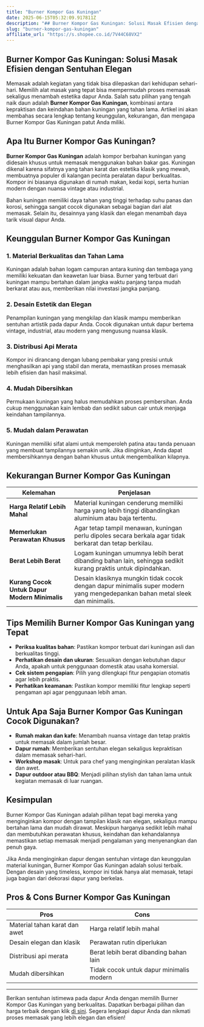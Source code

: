 ```yaml
---
title: "Burner Kompor Gas Kuningan"
date: 2025-06-15T05:32:09.917811Z
description: "## Burner Kompor Gas Kuningan: Solusi Masak Efisien dengan Sentuhan Elegan..."
slug: "burner-kompor-gas-kuningan"
affiliate_url: "https://s.shopee.co.id/7V44C68VX2"
---
```

## Burner Kompor Gas Kuningan: Solusi Masak Efisien dengan Sentuhan Elegan

Memasak adalah kegiatan yang tidak bisa dilepaskan dari kehidupan sehari-hari. Memilih alat masak yang tepat bisa mempermudah proses memasak sekaligus menambah estetika dapur Anda. Salah satu pilihan yang tengah naik daun adalah **Burner Kompor Gas Kuningan**, kombinasi antara kepraktisan dan keindahan bahan kuningan yang tahan lama. Artikel ini akan membahas secara lengkap tentang keunggulan, kekurangan, dan mengapa Burner Kompor Gas Kuningan patut Anda miliki.

## Apa Itu Burner Kompor Gas Kuningan?

**Burner Kompor Gas Kuningan** adalah kompor berbahan kuningan yang didesain khusus untuk memasak menggunakan bahan bakar gas. Kuningan dikenal karena sifatnya yang tahan karat dan estetika klasik yang mewah, membuatnya populer di kalangan pecinta peralatan dapur berkualitas. Kompor ini biasanya digunakan di rumah makan, kedai kopi, serta hunian modern dengan nuansa vintage atau industrial.

Bahan kuningan memiliki daya tahan yang tinggi terhadap suhu panas dan korosi, sehingga sangat cocok digunakan sebagai bagian dari alat memasak. Selain itu, desainnya yang klasik dan elegan menambah daya tarik visual dapur Anda.

## Keunggulan Burner Kompor Gas Kuningan

### 1. Material Berkualitas dan Tahan Lama

Kuningan adalah bahan logam campuran antara kuning dan tembaga yang memiliki kekuatan dan keawetan luar biasa. Burner yang terbuat dari kuningan mampu bertahan dalam jangka waktu panjang tanpa mudah berkarat atau aus, memberikan nilai investasi jangka panjang.

### 2. Desain Estetik dan Elegan

Penampilan kuningan yang mengkilap dan klasik mampu memberikan sentuhan artistik pada dapur Anda. Cocok digunakan untuk dapur bertema vintage, industrial, atau modern yang mengusung nuansa klasik.

### 3. Distribusi Api Merata

Kompor ini dirancang dengan lubang pembakar yang presisi untuk menghasilkan api yang stabil dan merata, memastikan proses memasak lebih efisien dan hasil maksimal.

### 4. Mudah Dibersihkan

Permukaan kuningan yang halus memudahkan proses pembersihan. Anda cukup menggunakan kain lembab dan sedikit sabun cair untuk menjaga keindahan tampilannya.

### 5. Mudah dalam Perawatan

Kuningan memiliki sifat alami untuk memperoleh patina atau tanda penuaan yang membuat tampilannya semakin unik. Jika diinginkan, Anda dapat membersihkannya dengan bahan khusus untuk mengembalikan kilapnya.

## Kekurangan Burner Kompor Gas Kuningan

| **Kelemahan** | **Penjelasan** |
|----------------|----------------|
| **Harga Relatif Lebih Mahal** | Material kuningan cenderung memiliki harga yang lebih tinggi dibandingkan aluminium atau baja tertentu. |
| **Memerlukan Perawatan Khusus** | Agar tetap tampil menawan, kuningan perlu dipoles secara berkala agar tidak berkarat dan tetap berkilau. |
| **Berat Lebih Berat** | Logam kuningan umumnya lebih berat dibanding bahan lain, sehingga sedikit kurang praktis untuk dipindahkan. |
| **Kurang Cocok Untuk Dapur Modern Minimalis** | Desain klasiknya mungkin tidak cocok dengan dapur minimalis super modern yang mengedepankan bahan metal sleek dan minimalis. |

## Tips Memilih Burner Kompor Gas Kuningan yang Tepat

- **Periksa kualitas bahan**: Pastikan kompor terbuat dari kuningan asli dan berkualitas tinggi.
- **Perhatikan desain dan ukuran**: Sesuaikan dengan kebutuhan dapur Anda, apakah untuk penggunaan domestik atau usaha komersial.
- **Cek sistem pengapian**: Pilih yang dilengkapi fitur pengapian otomatis agar lebih praktis.
- **Perhatikan keamanan**: Pastikan kompor memiliki fitur lengkap seperti pengaman api agar penggunaan lebih aman.

## Untuk Apa Saja Burner Kompor Gas Kuningan Cocok Digunakan?

- **Rumah makan dan kafe**: Menambah nuansa vintage dan tetap praktis untuk memasak dalam jumlah besar.
- **Dapur rumah**: Memberikan sentuhan elegan sekaligus kepraktisan dalam memasak sehari-hari.
- **Workshop masak**: Untuk para chef yang menginginkan peralatan klasik dan awet.
- **Dapur outdoor atau BBQ**: Menjadi pilihan stylish dan tahan lama untuk kegiatan memasak di luar ruangan.

## Kesimpulan

Burner Kompor Gas Kuningan adalah pilihan tepat bagi mereka yang menginginkan kompor dengan tampilan klasik nan elegan, sekaligus mampu bertahan lama dan mudah dirawat. Meskipun harganya sedikit lebih mahal dan membutuhkan perawatan khusus, keindahan dan kehandalannya memastikan setiap memasak menjadi pengalaman yang menyenangkan dan penuh gaya.

Jika Anda menginginkan dapur dengan sentuhan vintage dan keunggulan material kuningan, Burner Kompor Gas Kuningan adalah solusi terbaik. Dengan desain yang timeless, kompor ini tidak hanya alat memasak, tetapi juga bagian dari dekorasi dapur yang berkelas.

## Pros & Cons Burner Kompor Gas Kuningan

| **Pros** | **Cons** |
|------------|---------|
| Material tahan karat dan awet | Harga relatif lebih mahal |
| Desain elegan dan klasik | Perawatan rutin diperlukan |
| Distribusi api merata | Berat lebih berat dibanding bahan lain |
| Mudah dibersihkan | Tidak cocok untuk dapur minimalis modern |

---

Berikan sentuhan istimewa pada dapur Anda dengan memilih Burner Kompor Gas Kuningan yang berkualitas. Dapatkan berbagai pilihan dan harga terbaik dengan klik [di sini](https://s.shopee.co.id/7V44C68VX2). Segera lengkapi dapur Anda dan nikmati proses memasak yang lebih elegan dan efisien!